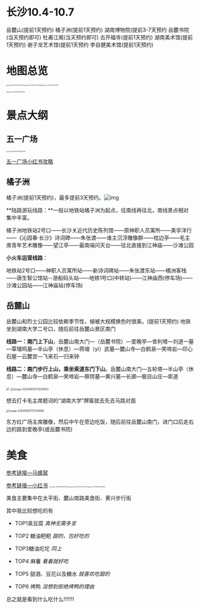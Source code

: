 # 长沙10.4-10.7

岳麓山(提前1天预约)
橘子洲(提前1天预约)
湖南博物院(提前3-7天预约
岳麓书院(当天预约即可)
杜甫江阁(当天预约即可)
古开福寺(提前1天预约)
湖南美术馆(提前1天预约)
谢子龙艺术馆(提前1天预约
李自健美术馆(提前1天预约)

# 地图总览

<img src="D:\zengyue\Blog\source\images\image-20240915172416747.png" alt="image-20240915172416747" style="zoom:24%" /><img src="D:\zengyue\Blog\source\images\image-20240915172329919.png" alt="image-20240915172329919" style="zoom:24%" /><img src="D:\zengyue\Blog\source\images\image-20240915172529231.png" alt="image-20240915172529231" style="zoom:23%" />



<img src="D:\zengyue\Blog\source\images\image-20240915172843126.png" alt="image-20240915172843126" style="zoom: 25%;" />

# 景点大纲

## 五一广场

<img src="D:\zengyue\Blog\source\images\image-20240921145803238.png" alt="image-20240921145803238" style="zoom: 25%;" />

[五一广场小红书攻略](https://www.xiaohongshu.com/discovery/item/66d2e1b2000000001d017a56?source=webshare&xsec_token=ABgilfsq7nYI_ky5skR-pQuCs8dfwSffPvem7drUdO03w=&xsec_source=pc_share)

## 橘子洲

橘子洲(提前1天预约)，最多提前3天预约。![img](D:\zengyue\Blog\source\images\2021413101104_13658.png)

**陆路游玩线路：**一般以地铁站橘子洲为起点，往南线再往北，南线景点相对集中丰富。

橘子洲地铁站2号口——长沙关近代历史陈列馆——原神职人员寓所——美孚洋行——《沁园春·长沙》诗词碑——朱张渡——谁主沉浮雕像群——枕边亭——毛主席青年艺术雕像——望江亭——最南端问天台——往北直接到江神庙——沙滩公园

**小火车运营线路**：

地铁站2号口——神职人员寓所站——新诗词碑站——朱张渡东站——橘洲客栈——唐生智公馆站--游船码头站——地铁1号口(中转站)——江神庙西(停车场)——沙滩公园站——江神庙站(停车场)

## 岳麓山

岳麓山和烈士公园比较依赖季节性，植被大规模换色时很美。(提前1天预约)
地铁坐到湖南大学二号口，随后前往岳麓山景区南门

**线路一：南门上下山**，岳麓山南大门—（岳麓书院）—爱晚亭—舍利塔—刘道一墓—覃理鸣墓—半山亭（休息）—蒋翊（yì）武墓—麓山寺—白鹤泉—笑啼岩—印心石屋—云麓宫—飞来石—归来钟

**线路二：南门步行上山，乘坐索道东门下山**。岳麓山南大门—五轮塔—半山亭（休息）—麓山寺—白鹤泉—笑啼岩—蔡锷墓—黄兴墓—长廊—极目山庄—索道

<img src="D:\zengyue\Blog\source\images\image-20240920165811808.png" style="zoom:50%;" />

<img src="D:\zengyue\Blog\source\images\image-20240920171220633.png" alt="image-20240920171220633" style="zoom: 50%;" />

想去打卡毛主席题词的“湖南大学”牌匾就去先去马路对面

<img src="D:\zengyue\Blog\source\images\image-20240920171334585.png" alt="image-20240920171334585" style="zoom:50%;" />

东方红广场主席雕像，然后中午在旁边吃饭，随后前往岳麓山南门，进门口后走右边的路到爱晚亭(或岳麓书院)



# 美食

[参考链接—马蜂窝](https://www.mafengwo.cn/cy/10466/2445.html)

[参考链接—小红书](https://www.xiaohongshu.com/explore/6690fb5e0000000025014bd2?xsec_token=ABHxPVQMMYq0Qrf1XXRgILjXkWNrYmYKdPUj36Mywi6QM=&xsec_source=pc_search&m_source=mengfanwetab&source=unknown)
<img src="D:\zengyue\Blog\source\images\image-20240920230744167.png" alt="image-20240920230744167" style="zoom:25%;" /><img src="D:\zengyue\Blog\source\images\image-20240920230757027.png" alt="image-20240920230757027" style="zoom:25%;" /><img src="D:\zengyue\Blog\source\images\image-20240920231038587.png" alt="image-20240920231038587" style="zoom:23%;" />



美食主要集中在太平街、麓山南路美食街、黄兴步行街

其中我比较想吃的有

* TOP1臭豆腐  *真神无需多言*

* TOP2 糖油粑粑 *甜的，包好吃的*
* TOP3糖油坨坨 *同上*
* TOP4 麻薯 *看着就好吃*
* TOP5 甜酒、豆花以及糖水 *就喜欢吃甜的*
* TOP6 烤鸭 *没想到拒绝烤鸭的理由*

总之就是看到什么吃什么!!!!!!!


